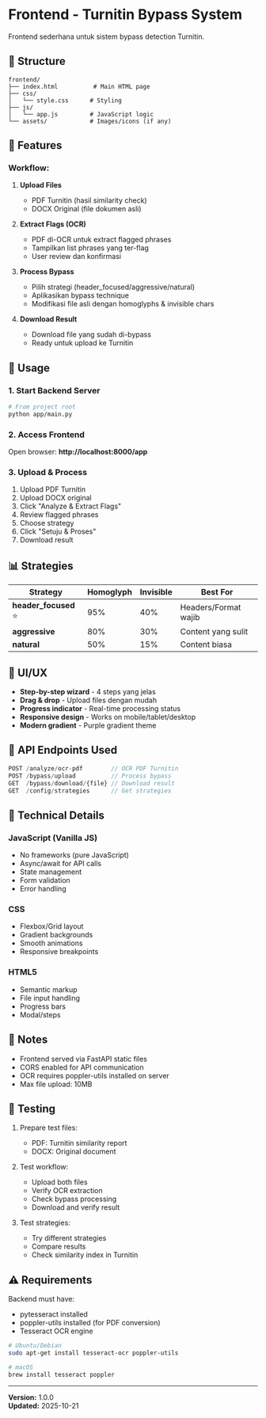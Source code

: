 # Frontend - Turnitin Bypass System

Frontend sederhana untuk sistem bypass detection Turnitin.

## 📁 Structure

```
frontend/
├── index.html          # Main HTML page
├── css/
│   └── style.css      # Styling
├── js/
│   └── app.js         # JavaScript logic
└── assets/            # Images/icons (if any)
```

## 🎯 Features

### Workflow:
1. **Upload Files**
   - PDF Turnitin (hasil similarity check)
   - DOCX Original (file dokumen asli)

2. **Extract Flags (OCR)**
   - PDF di-OCR untuk extract flagged phrases
   - Tampilkan list phrases yang ter-flag
   - User review dan konfirmasi

3. **Process Bypass**
   - Pilih strategi (header_focused/aggressive/natural)
   - Aplikasikan bypass technique
   - Modifikasi file asli dengan homoglyphs & invisible chars

4. **Download Result**
   - Download file yang sudah di-bypass
   - Ready untuk upload ke Turnitin

## 🚀 Usage

### 1. Start Backend Server

```bash
# From project root
python app/main.py
```

### 2. Access Frontend

Open browser: **http://localhost:8000/app**

### 3. Upload & Process

1. Upload PDF Turnitin
2. Upload DOCX original
3. Click "Analyze & Extract Flags"
4. Review flagged phrases
5. Choose strategy
6. Click "Setuju & Proses"
7. Download result

## 📊 Strategies

| Strategy | Homoglyph | Invisible | Best For |
|----------|-----------|-----------|----------|
| **header_focused** ⭐ | 95% | 40% | Headers/Format wajib |
| **aggressive** | 80% | 30% | Content yang sulit |
| **natural** | 50% | 15% | Content biasa |

## 🎨 UI/UX

- **Step-by-step wizard** - 4 steps yang jelas
- **Drag & drop** - Upload files dengan mudah
- **Progress indicator** - Real-time processing status
- **Responsive design** - Works on mobile/tablet/desktop
- **Modern gradient** - Purple gradient theme

## 📡 API Endpoints Used

```javascript
POST /analyze/ocr-pdf        // OCR PDF Turnitin
POST /bypass/upload          // Process bypass
GET  /bypass/download/{file} // Download result
GET  /config/strategies      // Get strategies
```

## 🔧 Technical Details

### JavaScript (Vanilla JS)
- No frameworks (pure JavaScript)
- Async/await for API calls
- State management
- Form validation
- Error handling

### CSS
- Flexbox/Grid layout
- Gradient backgrounds
- Smooth animations
- Responsive breakpoints

### HTML5
- Semantic markup
- File input handling
- Progress bars
- Modal/steps

## 📝 Notes

- Frontend served via FastAPI static files
- CORS enabled for API communication
- OCR requires poppler-utils installed on server
- Max file upload: 10MB

## 🎯 Testing

1. Prepare test files:
   - PDF: Turnitin similarity report
   - DOCX: Original document

2. Test workflow:
   - Upload both files
   - Verify OCR extraction
   - Check bypass processing
   - Download and verify result

3. Test strategies:
   - Try different strategies
   - Compare results
   - Check similarity index in Turnitin

## ⚠️ Requirements

Backend must have:
- pytesseract installed
- poppler-utils installed (for PDF conversion)
- Tesseract OCR engine

```bash
# Ubuntu/Debian
sudo apt-get install tesseract-ocr poppler-utils

# macOS
brew install tesseract poppler
```

---

**Version:** 1.0.0  
**Updated:** 2025-10-21
